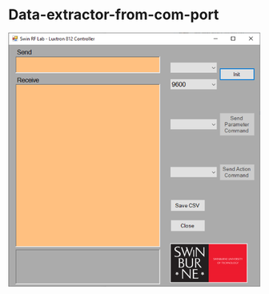 # Data-extractor-from-com-port

![User Interface](https://github.com/alilajevardi/Data-extractor-from-com-port/blob/main/artifacts/UI_image.png)
